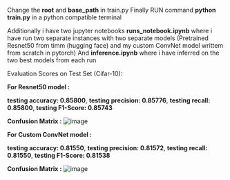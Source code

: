 Change the **root** and **base_path** in train.py 
Finally RUN command **python train.py** in a python compatible terminal

Additionally i have two jupyter notebooks **runs_notebook.ipynb** where i have run two separate instances with two separate models (Pretrained Resnet50 from timm (hugging face) and my custom ConvNet model writtem from scratch in pytorch)
And **inference.ipynb** where i have inferred on the two best models from each run

Evaluation Scores on Test Set (Cifar-10):

**For Resnet50 model :**

**testing accuracy: 0.85800**,
**testing precision: 0.85776**,
**testing recall: 0.85800**,
**testing F1-Score: 0.85743**

**Confusion Matrix :**
![image](https://github.com/user-attachments/assets/b2ed120b-2071-4d34-ae04-6f6400b6c542)

**For Custom ConvNet model :** 

**testing accuracy: 0.81550**,
**testing precision: 0.81572**,
**testing recall: 0.81550**,
**testing F1-Score: 0.81538**

**Confusion Matrix :**
![image](https://github.com/user-attachments/assets/cf4ed583-3825-48de-a5a1-1fde32e9fbe8)



